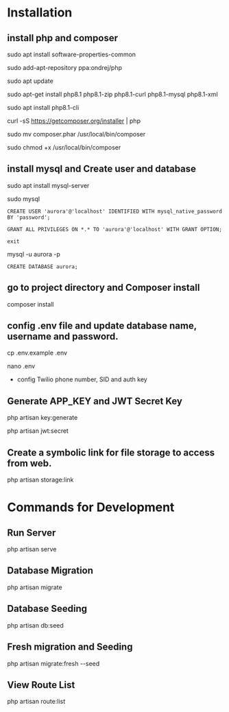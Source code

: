 # Installation

## install php and composer

sudo apt install software-properties-common

sudo add-apt-repository ppa:ondrej/php

sudo apt update

sudo apt-get install php8.1 php8.1-zip php8.1-curl php8.1-mysql php8.1-xml

sudo apt install php8.1-cli

curl -sS https://getcomposer.org/installer | php

sudo mv composer.phar /usr/local/bin/composer

sudo chmod +x /usr/local/bin/composer

## install mysql and Create user and database

sudo apt install mysql-server

sudo mysql

`CREATE USER 'aurora'@'localhost' IDENTIFIED WITH mysql_native_password BY 'password';`

`GRANT ALL PRIVILEGES ON *.* TO 'aurora'@'localhost' WITH GRANT OPTION;`

`exit`

mysql -u aurora -p

`CREATE DATABASE aurora;`

## go to project directory and Composer install

composer install

## config .env file and update database name, username and password.

cp .env.example .env

nano .env

- config Twilio phone number, SID and auth key

## Generate APP_KEY and JWT Secret Key

php artisan key:generate

php artisan jwt:secret

## Create a symbolic link for file storage to access from web.

php artisan storage:link

# Commands for Development

## Run Server

php artisan serve

## Database Migration

php artisan migrate

## Database Seeding

php artisan db:seed

## Fresh migration and Seeding

php artisan migrate:fresh --seed

## View Route List

php artisan route:list
